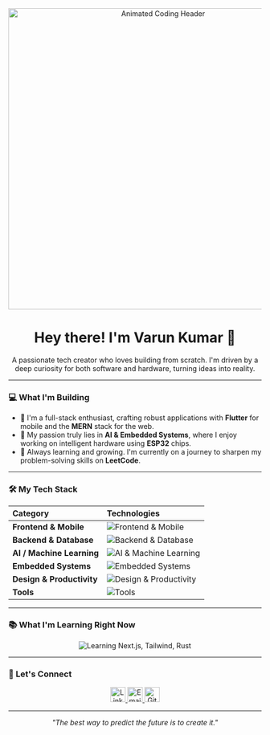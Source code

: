 <div align="center">
  <img src="https://raw.githubusercontent.com/Varun2365/Varun2365/main/assets/readme-header.gif" alt="Animated Coding Header" width="600" />
</div>

<h1 align="center">Hey there! I'm Varun Kumar 👋</h1>

<div align="center">
  <p>A passionate tech creator who loves building from scratch. I'm driven by a deep curiosity for both software and hardware, turning ideas into reality.</p>
</div>

---

### 💻 What I'm Building

-   📱 I'm a full-stack enthusiast, crafting robust applications with **Flutter** for mobile and the **MERN** stack for the web.
-   🤖 My passion truly lies in **AI & Embedded Systems**, where I enjoy working on intelligent hardware using **ESP32** chips.
-   🚀 Always learning and growing. I'm currently on a journey to sharpen my problem-solving skills on **LeetCode**.

---

### 🛠️ My Tech Stack

| Category | Technologies |
| :--- | :--- |
| **Frontend & Mobile** | <img src="https://skillicons.dev/icons?i=flutter,html,css,js,react" alt="Frontend & Mobile" /> |
| **Backend & Database** | <img src="https://skillicons.dev/icons?i=nodejs,express,mongodb" alt="Backend & Database" /> |
| **AI / Machine Learning** | <img src="https://skillicons.dev/icons?i=python,tensorflow,pytorch" alt="AI & Machine Learning" /> |
| **Embedded Systems** | <img src="https://skillicons.dev/icons?i=c,cpp,arduino,linux" alt="Embedded Systems" /> |
| **Design & Productivity** | <img src="https://skillicons.dev/icons?i=ps,pr,canva,office365" alt="Design & Productivity" /> |
| **Tools** | <img src="https://skillicons.dev/icons?i=vscode,git,docker" alt="Tools" /> |

---

### 📚 What I'm Learning Right Now

<p align="center">
  <img src="https://skillicons.dev/icons?i=nextjs,tailwind,rust" alt="Learning Next.js, Tailwind, Rust" />
</p>

---

### 🔗 Let's Connect

<p align="center">
  <a href="https://www.linkedin.com/in/your-linkedin-profile" target="_blank">
    <img src="https://skillicons.dev/icons?i=linkedin" alt="LinkedIn" width="30" height="30"/>
  </a>
  <a href="mailto:varun.kumar.sharma.2365@gmail.com" target="_blank">
    <img src="https://skillicons.dev/icons?i=gmail" alt="Email" width="30" height="30"/>
  </a>
  <a href="https://github.com/Varun2365" target="_blank">
    <img src="https://skillicons.dev/icons?i=github" alt="GitHub" width="30" height="30"/>
  </a>
</p>

---

<p align="center">
  <i>"The best way to predict the future is to create it."</i>
</p>
